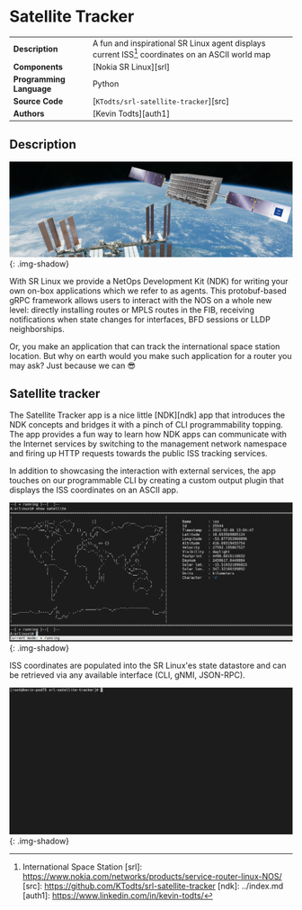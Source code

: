# Satellite Tracker

|                          |                                                                                                   |
| ------------------------ | ------------------------------------------------------------------------------------------------- |
| **Description**          | A fun and inspirational SR Linux agent displays current ISS[^1] coordinates on an ASCII world map |
| **Components**           | [Nokia SR Linux][srl]                                                                             |
| **Programming Language** | Python                                                                                            |
| **Source Code**          | [`KTodts/srl-satellite-tracker`][src]                                                             |
| **Authors**              | [Kevin Todts][auth1]                                                                              |

## Description

![pic](https://raw.githubusercontent.com/KTodts/srl-satellite-tracker/main/img/header.jpg){: .img-shadow}

With SR Linux we provide a NetOps Development Kit (NDK) for writing your own on-box applications which we refer to as agents. This protobuf-based gRPC framework allows users to interact with the NOS on a whole new level: directly installing routes or MPLS routes in the FIB, receiving notifications when state changes for interfaces, BFD sessions or LLDP neighborships.

Or, you make an application that can track the international space station location. But why on earth would you make such application for a router you may ask? Just because we can 😎

## Satellite tracker

The Satellite Tracker app is a nice little [NDK][ndk] app that introduces the NDK concepts and bridges it with a pinch of CLI programmability topping. The app provides a fun way to learn how NDK apps can communicate with the Internet services by switching to the management network namespace and firing up HTTP requests towards the public ISS tracking services.

In addition to showcasing the interaction with external services, the app touches on our programmable CLI by creating a custom output plugin that displays the ISS coordinates on an ASCII app.

![animation](https://raw.githubusercontent.com/KTodts/srl-satellite-tracker/main/img/satellite-cli.gif){: .img-shadow}

ISS coordinates are populated into the SR Linux'es state datastore and can be retrieved via any available interface (CLI, gNMI, JSON-RPC).

![state](https://raw.githubusercontent.com/KTodts/srl-satellite-tracker/main/img/satellite-state.gif){: .img-shadow}

[^1]: International Space Station
[srl]: https://www.nokia.com/networks/products/service-router-linux-NOS/
[src]: https://github.com/KTodts/srl-satellite-tracker
[ndk]: ../index.md
[auth1]: https://www.linkedin.com/in/kevin-todts/
